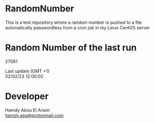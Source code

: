 # RandomNumber    
This is a test repository where a random number is pushed to a file automatically passwordless from a cron job in my Linux CentOS server    
# Random Number of the last run   
27081
      
Last update (GMT +1)    
02/02/23 12:00:02
# Developer    
Hamdy Abou El Anein   
hamdy.aea@protonmail.com

